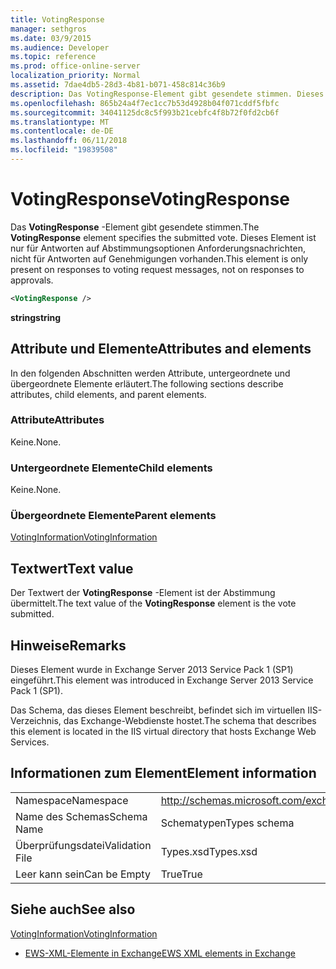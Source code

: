 ```yaml
---
title: VotingResponse
manager: sethgros
ms.date: 03/9/2015
ms.audience: Developer
ms.topic: reference
ms.prod: office-online-server
localization_priority: Normal
ms.assetid: 7dae4db5-28d3-4b81-b071-458c814c36b9
description: Das VotingResponse-Element gibt gesendete stimmen. Dieses Element ist nur für Antworten auf Abstimmungsoptionen Anforderungsnachrichten, nicht für Antworten auf Genehmigungen vorhanden.
ms.openlocfilehash: 865b24a4f7ec1cc7b53d4928b04f071cddf5fbfc
ms.sourcegitcommit: 34041125dc8c5f993b21cebfc4f8b72f0fd2cb6f
ms.translationtype: MT
ms.contentlocale: de-DE
ms.lasthandoff: 06/11/2018
ms.locfileid: "19839508"
---
```

# <a name="votingresponse"></a><span data-ttu-id="ee8d8-104">VotingResponse</span><span class="sxs-lookup"><span data-stu-id="ee8d8-104">VotingResponse</span></span>

<span data-ttu-id="ee8d8-105">Das **VotingResponse** -Element gibt gesendete stimmen.</span><span class="sxs-lookup"><span data-stu-id="ee8d8-105">The **VotingResponse** element specifies the submitted vote.</span></span> <span data-ttu-id="ee8d8-106">Dieses Element ist nur für Antworten auf Abstimmungsoptionen Anforderungsnachrichten, nicht für Antworten auf Genehmigungen vorhanden.</span><span class="sxs-lookup"><span data-stu-id="ee8d8-106">This element is only present on responses to voting request messages, not on responses to approvals.</span></span> 
  
```XML
<VotingResponse />
```

 <span data-ttu-id="ee8d8-107">**string**</span><span class="sxs-lookup"><span data-stu-id="ee8d8-107">**string**</span></span>
## <a name="attributes-and-elements"></a><span data-ttu-id="ee8d8-108">Attribute und Elemente</span><span class="sxs-lookup"><span data-stu-id="ee8d8-108">Attributes and elements</span></span>

<span data-ttu-id="ee8d8-109">In den folgenden Abschnitten werden Attribute, untergeordnete und übergeordnete Elemente erläutert.</span><span class="sxs-lookup"><span data-stu-id="ee8d8-109">The following sections describe attributes, child elements, and parent elements.</span></span>
  
### <a name="attributes"></a><span data-ttu-id="ee8d8-110">Attribute</span><span class="sxs-lookup"><span data-stu-id="ee8d8-110">Attributes</span></span>

<span data-ttu-id="ee8d8-111">Keine.</span><span class="sxs-lookup"><span data-stu-id="ee8d8-111">None.</span></span>
  
### <a name="child-elements"></a><span data-ttu-id="ee8d8-112">Untergeordnete Elemente</span><span class="sxs-lookup"><span data-stu-id="ee8d8-112">Child elements</span></span>

<span data-ttu-id="ee8d8-113">Keine.</span><span class="sxs-lookup"><span data-stu-id="ee8d8-113">None.</span></span>
  
### <a name="parent-elements"></a><span data-ttu-id="ee8d8-114">Übergeordnete Elemente</span><span class="sxs-lookup"><span data-stu-id="ee8d8-114">Parent elements</span></span>

[<span data-ttu-id="ee8d8-115">VotingInformation</span><span class="sxs-lookup"><span data-stu-id="ee8d8-115">VotingInformation</span></span>](votinginformation.md)
  
## <a name="text-value"></a><span data-ttu-id="ee8d8-116">Textwert</span><span class="sxs-lookup"><span data-stu-id="ee8d8-116">Text value</span></span>

<span data-ttu-id="ee8d8-117">Der Textwert der **VotingResponse** -Element ist der Abstimmung übermittelt.</span><span class="sxs-lookup"><span data-stu-id="ee8d8-117">The text value of the **VotingResponse** element is the vote submitted.</span></span> 
  
## <a name="remarks"></a><span data-ttu-id="ee8d8-118">Hinweise</span><span class="sxs-lookup"><span data-stu-id="ee8d8-118">Remarks</span></span>

<span data-ttu-id="ee8d8-119">Dieses Element wurde in Exchange Server 2013 Service Pack 1 (SP1) eingeführt.</span><span class="sxs-lookup"><span data-stu-id="ee8d8-119">This element was introduced in Exchange Server 2013 Service Pack 1 (SP1).</span></span>
  
<span data-ttu-id="ee8d8-120">Das Schema, das dieses Element beschreibt, befindet sich im virtuellen IIS-Verzeichnis, das Exchange-Webdienste hostet.</span><span class="sxs-lookup"><span data-stu-id="ee8d8-120">The schema that describes this element is located in the IIS virtual directory that hosts Exchange Web Services.</span></span>
  
## <a name="element-information"></a><span data-ttu-id="ee8d8-121">Informationen zum Element</span><span class="sxs-lookup"><span data-stu-id="ee8d8-121">Element information</span></span>

|||
|:-----|:-----|
|<span data-ttu-id="ee8d8-122">Namespace</span><span class="sxs-lookup"><span data-stu-id="ee8d8-122">Namespace</span></span>  <br/> |http://schemas.microsoft.com/exchange/services/2006/types  <br/> |
|<span data-ttu-id="ee8d8-123">Name des Schemas</span><span class="sxs-lookup"><span data-stu-id="ee8d8-123">Schema Name</span></span>  <br/> |<span data-ttu-id="ee8d8-124">Schematypen</span><span class="sxs-lookup"><span data-stu-id="ee8d8-124">Types schema</span></span>  <br/> |
|<span data-ttu-id="ee8d8-125">Überprüfungsdatei</span><span class="sxs-lookup"><span data-stu-id="ee8d8-125">Validation File</span></span>  <br/> |<span data-ttu-id="ee8d8-126">Types.xsd</span><span class="sxs-lookup"><span data-stu-id="ee8d8-126">Types.xsd</span></span>  <br/> |
|<span data-ttu-id="ee8d8-127">Leer kann sein</span><span class="sxs-lookup"><span data-stu-id="ee8d8-127">Can be Empty</span></span>  <br/> |<span data-ttu-id="ee8d8-128">True</span><span class="sxs-lookup"><span data-stu-id="ee8d8-128">True</span></span>  <br/> |
   
## <a name="see-also"></a><span data-ttu-id="ee8d8-129">Siehe auch</span><span class="sxs-lookup"><span data-stu-id="ee8d8-129">See also</span></span>



[<span data-ttu-id="ee8d8-130">VotingInformation</span><span class="sxs-lookup"><span data-stu-id="ee8d8-130">VotingInformation</span></span>](votinginformation.md)


- [<span data-ttu-id="ee8d8-131">EWS-XML-Elemente in Exchange</span><span class="sxs-lookup"><span data-stu-id="ee8d8-131">EWS XML elements in Exchange</span></span>](ews-xml-elements-in-exchange.md)

